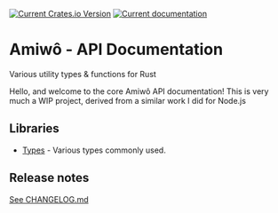 [![Current Crates.io Version](https://img.shields.io/crates/v/amiwo.svg)](https://crates.io/crates/amiwo)
[![Current documentation](https://docs.rs/amiwo/badge.svg)](https://docs.rs/crate/amiwo/0.2.0)

# Amiwô - API Documentation
Various utility types &amp; functions for Rust

Hello, and welcome to the core Amiwô API documentation!
This is very much a WIP project, derived from a similar work I did for Node.js

## Libraries
- [Types](/types) - Various types commonly used.

## Release notes
[See CHANGELOG.md](./CHANGELOG.md)